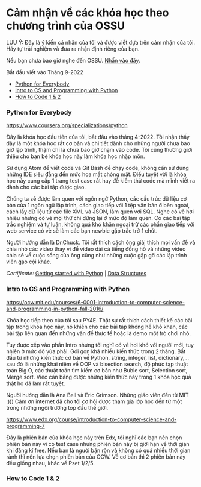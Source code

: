 # Cảm nhận về các khóa học theo chương trình của OSSU
LƯU Ý: Đây là ý kiến cá nhân của tôi và được viết dựa trên cảm nhận của tôi. Hãy tự trải nghiệm và đưa ra nhận định riêng của bạn.

Nếu bạn chưa bao giờ nghe đến OSSU. [Nhấn vào đây](https://github.com/ossu/computer-science/).

Bắt đầu viết vào Tháng 9-2022

- [Python for Everybody](#py4e)
- [Intro to CS and Programming with Python](#mit6001x)
- [How to Code 1 & 2](#how-to-code)

### <a name="py4e"></a> Python for Everybody

https://www.coursera.org/specializations/python

Đây là khóa học đầu tiên của tôi, bắt đầu vào tháng 4-2022. Tôi nhận thấy đây là một khóa học rất cơ bản và chi tiết dành cho những người chưa bao giờ lập trình, thậm chí là chưa bao giờ chạm vào code. Tôi cũng thường giới thiệu cho bạn bè khóa học này làm khóa học nhập môn.

Sử dụng Atom để viết code và Git Bash để chạy code, không cần sử dụng những IDE siêu đẳng đến mức hoa mắt chóng mặt. Điều tuyệt vời là khóa học này cung cấp 1 trang test case rất hay để kiểm thử code mà mình viết ra dành cho các bài tập được giao.

Chúng ta sẽ được làm quen với ngôn ngữ Python, các cấu trúc dữ liệu cơ bản của 1 ngôn ngữ lập trình, cách giao tiếp với 1 tệp văn bản ở bên ngoài, cách lấy dữ liệu từ các file XML và JSON, làm quen với SQL. Nghe có vẻ hơi nhiều nhưng có vẻ mọi thứ chỉ dừng lại ở mức độ làm quen. Có các bài tập trắc nghiệm và tự luận, không quá khó khăn ngoại trừ các phần giao tiếp với web service có vẻ sẽ làm các bạn newbie gặp trắc trở 1 chút.

Người hướng dẫn là Dr.Chuck. Tôi rất thích cách ông giải thích mọi vấn đề và chia nhỏ các video thay vì để video dài cả tiếng đồng hồ và những video chia sẻ về cuộc sống của ông cũng như những cuộc gặp gỡ các lập trình viên gạo cội khác.

*Certificate:*
[Getting started with Python](https://coursera.org/share/0bdf1dcc229a6697592cfc3b41998724) | 
[Data Structures](https://coursera.org/share/f7da5fe1ded1c6482b8de057cbebe5c9)

### <a name="mit6001x"></a> Intro to CS and Programming with Python

https://ocw.mit.edu/courses/6-0001-introduction-to-computer-science-and-programming-in-python-fall-2016/

Khóa học tiếp theo của tôi sau PY4E. Thật sự rất thích cách thiết kế các bài tập trong khóa học này, nó khiến cho các bài tập không hề khô khan, các bài tập liên quan đến những vấn đề thực tế hoặc là demo một trò chơi nhỏ. 

Tuy được xếp vào phần Intro nhưng tôi nghĩ có vẻ hơi khó với người mới, tuy nhiên ở mức độ vừa phải. Gói gọn khá nhiều kiến thức trong 2 tháng. Bắt đầu từ những kiến thức cơ bản về Python, string, integer, list, dictionary,... sau đó là những khái niệm về OOP và bisection search, độ phức tạp thuật toán Big O, các thuật toán tìm kiếm cơ bản như Buble sort, Selection sort, Merge sort. Việc cân bằng được những kiến thức này trong 1 khóa học quả thật họ đã làm rất tuyệt.

Người hướng dẫn là Ana Bell và Eric Grimson. Những giáo viên đến từ MIT :))) Cảm ơn internet đã cho tôi cơ hội được tham gia lớp học đến từ một trong những ngôi trường top đầu thế giới.

https://www.edx.org/course/introduction-to-computer-science-and-programming-7

Đây là phiên bản của khóa học này trên Edx, tôi nghĩ các bạn nên chọn phiên bản này vì có test case nhưng phiên bản này bị giới hạn về thời gian khi đăng kí free. Nếu bạn là người bận rộn và không có quá nhiều thời gian rảnh thì nên lựa chọn phiên bản của OCW. Về cơ bản thì 2 phiên bản này đều giống nhau, khác về Pset 1/2/5. 

### <a name="how-to-code"></a> How to Code 1 & 2
